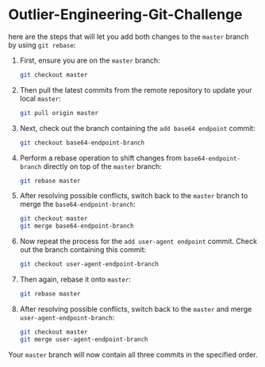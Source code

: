 # Outlier-Engineering-Git-Challenge

here are the steps that will let you add both changes to the `master` branch by using `git rebase`:

1. First, ensure you are on the `master` branch:

    ```bash
    git checkout master
    ```

2. Then pull the latest commits from the remote repository to update your local `master`:

    ```bash
    git pull origin master
    ```

3. Next, check out the branch containing the `add base64 endpoint` commit:

    ```bash
    git checkout base64-endpoint-branch
    ```

4. Perform a rebase operation to shift changes from `base64-endpoint-branch` directly on top of the `master` branch:

    ```bash
    git rebase master
    ```

5. After resolving possible conflicts, switch back to the `master` branch to merge the `base64-endpoint-branch`:

    ```bash
    git checkout master
    git merge base64-endpoint-branch
    ```

6. Now repeat the process for the `add user-agent endpoint` commit. Check out the branch containing this commit:

    ```bash
    git checkout user-agent-endpoint-branch
    ```

7. Then again, rebase it onto `master`:

    ```bash
    git rebase master
    ```

8. After resolving possible conflicts, switch back to the `master` and merge `user-agent-endpoint-branch`:

    ```bash
    git checkout master
    git merge user-agent-endpoint-branch
    ```

Your `master` branch will now contain all three commits in the specified order. 
